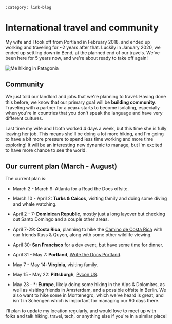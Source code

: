 ```{post} Jan 20, 2025
:category: link-blog
```

# International travel and community

My wife and I took off from Portland in February 2018, and ended up
working and traveling for \~2 years after that. Luckily in January 2020,
we ended up settling down in Bend, at the planned end of our travels.
We've been here for 5 years now, and we're about ready to take off
again!

![Me hiking in
Patagonia](/_static/img/substack/international-travel-and-community_image_1.jpeg)

## Community

We just told our landlord and jobs that we're planning to travel. Having
done this before, we know that our primary goal will be **building
community**. Traveling with a partner for a year+ starts to become
isolating, especially when you're in countries that you don't speak the
language and have very different cultures.

Last time my wife and I both worked 4 days a week, but this time she is
fully leaving her job. This means she'll be doing a lot more hiking, and
I'm going to have a bit more pressure to spend less time working and
more time exploring! It will be an interesting new dynamic to manage,
but I'm excited to have more chance to see the world.

## Our current plan (March - August)

The current plan is:

-   March 2 - March 9: Atlanta for a Read the Docs offsite.

-   March 10 - April 2: **Turks & Caicos**, visiting family and doing
    some diving and whale watching.

-   April 2 - 7: **Dominican Republic**, mostly just a long layover but
    checking out Santo Domingo and a couple other areas.

-   April 7-29: **Costa Rica**, planning to hike the [Camino de Costa
    Rica](https://www.ericholscher.com/blog/2025/jan/15/the-camino-de-costa-rica/)
    with our friends Russ & Quyen, along with some other wildlife
    viewing.

-   April 30: **San Francisco** for a dev event, but have some time for
    dinner.

-   April 31 - May 7: **Portland**, [Write the Docs
    Portland](https://www.writethedocs.org/conf/portland/2025/).

-   May 7 - May 14: **Virginia**, visiting family.

-   May 15 - May 22: **Pittsburgh**, [Pycon
    US](https://us.pycon.org/2025/).

-   May 23 - \*: **Europe**, likely doing some hiking in the Alps &
    Dolomites, as well as visiting friends in Amsterdam, and a possible
    offsite in Berlin. We also want to hike some in Montenegro, which
    we've heard is great, and isn't in Schengen which is important for
    managing our 90 days there.

I'll plan to update my location regularly, and would love to meet up
with folks and talk hiking, travel, tech, or anything else if you're in
a similar place!
